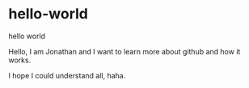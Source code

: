 # hello-world
hello world

Hello, I am Jonathan and I want to learn more about github and how it works.

I hope I could understand all, haha.
